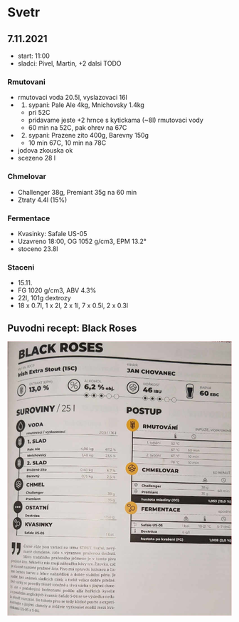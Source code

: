 # Svetr

## 7.11.2021
  * start: 11:00
  * sladci: Pivel, Martin, +2 dalsi TODO

### Rmutovani
  * rmutovaci voda 20.5l, vyslazovaci 16l
  * 1. sypani: Pale Ale 4kg, Mnichovsky 1.4kg
    * pri 52C
    * pridavame jeste +2 hrnce s kytickama (~8l) rmutovaci vody
    * 60 min na 52C, pak ohrev na 67C
  * 2. sypani: Prazene zito 400g, Barevny 150g
    * 10 min 67C, 10 min na 78C
  * jodova zkouska ok
  * scezeno 28 l

### Chmelovar
  * Challenger 38g, Premiant 35g na 60 min
  * Ztraty 4.4l (15%)

### Fermentace
  * Kvasinky: Safale US-05
  * Uzavreno 18:00, OG 1052 g/cm3, EPM 13.2°
  * stoceno 23.8l
  
### Staceni
  * 15.11.
  * FG 1020 g/cm3, ABV 4.3%
  * 22l, 101g dextrozy
  * 18 x 0.7l, 1 x 2l, 2 x 1l, 7 x 0.5l, 2 x 0.3l

## Puvodni recept: Black Roses
![](./fig/svetr.jpg)

